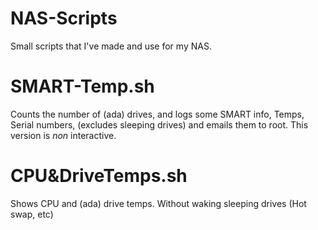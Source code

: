 # NAS-Scripts
Small scripts that I've made and use for my NAS.
# SMART-Temp.sh
Counts the number of (ada) drives, and logs some SMART info, Temps, Serial numbers, (excludes sleeping drives) and emails them to root.
This version is *non* interactive.
# CPU&DriveTemps.sh
Shows CPU and (ada) drive temps. Without waking sleeping drives (Hot swap, etc)

